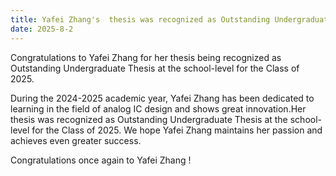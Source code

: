 ```yaml
---
title: Yafei Zhang's  thesis was recognized as Outstanding Undergraduate Thesis at the school-level  for the Class of 2025.
date: 2025-8-2
---
```


Congratulations to Yafei Zhang for her thesis being recognized as Outstanding Undergraduate Thesis at the school-level  for the Class of 2025.

<!--more-->

During the 2024-2025 academic year, Yafei Zhang has been dedicated to learning in the field of analog IC design and shows great innovation.Her thesis was recognized as Outstanding Undergraduate Thesis at the school-level  for the Class of 2025. We hope Yafei Zhang maintains her passion and achieves even greater success.

Congratulations once again to Yafei Zhang !

